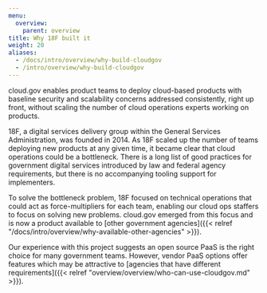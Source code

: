 ```yaml
---
menu:
  overview:
    parent: overview
title: Why 18F built it
weight: 20
aliases:
  - /docs/intro/overview/why-build-cloudgov
  - /intro/overview/why-build-cloudgov
---
```


cloud.gov enables product teams to deploy cloud-based products with baseline security and scalability concerns addressed consistently, right up front, without scaling the number of cloud operations experts working on products.

18F, a digital services delivery group within the General Services Administration, was founded in 2014. As 18F scaled up the number of teams deploying new products at any given time, it became clear that cloud operations could be a bottleneck. There is a long list of good practices for government digital services introduced by law and federal agency requirements, but there is no accompanying tooling support for implementers.

To solve the bottleneck problem, 18F focused on technical operations that could act as force-multipliers for each team, enabling our cloud ops staffers to focus on solving new problems. cloud.gov emerged from this focus and is now a product available to [other government agencies]({{< relref "/docs/intro/overview/why-available-other-agencies" >}}).

Our experience with this project suggests an open source PaaS is the right choice for many government teams. However, vendor PaaS options offer features which may be attractive to [agencies that have different requirements]({{< relref "overview/overview/who-can-use-cloudgov.md" >}}).
